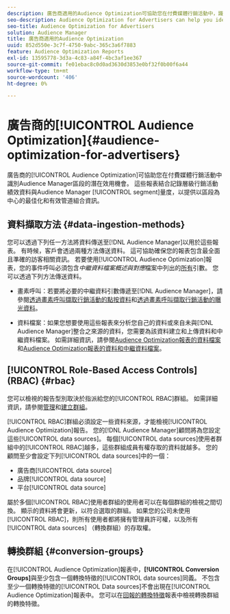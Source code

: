 ```yaml
---
description: 廣告商適用的Audience Optimization可協助您在付費媒體行銷活動中，識別Audience Manager區段的潛在效用機會。 這些報表結合記錄層級行銷活動績效資料與Audience Manager區段量度，以提供以區段為中心的最佳化和有效的管道組合資訊。
seo-description: Audience Optimization for Advertisers can help you identify potential performance opportunities for Audience Manager segments across your paid media campaigns. These reports combine log-level campaign performance data with Audience Manager segment metrics to inform segment-centric optimizations and an effective channel mix.
seo-title: Audience Optimization for Advertisers
solution: Audience Manager
title: 廣告商適用的Audience Optimization
uuid: 852d550e-3c7f-4750-9abc-365c3a6f7883
feature: Audience Optimization Reports
exl-id: 13595778-3d3a-4c83-a84f-4bc3af1ee367
source-git-commit: fe01ebac8c0d0ad3630d3853e0bf32f0b00f6a44
workflow-type: tm+mt
source-wordcount: '406'
ht-degree: 0%

---
```


# 廣告商的[!UICONTROL Audience Optimization]{#audience-optimization-for-advertisers}

廣告商的[!UICONTROL Audience Optimization]可協助您在付費媒體行銷活動中識別Audience Manager區段的潛在效用機會。 這些報表結合記錄層級行銷活動績效資料與Audience Manager [!UICONTROL segment]量度，以提供以區段為中心的最佳化和有效管道組合資訊。

## 資料擷取方法 {#data-ingestion-methods}

您可以透過下列任一方法將資料傳送至[!DNL Audience Manager]以用於這些報表。 有時候，客戶會透過兩種方法傳送資料。 這可協助確保您的報表包含最全面且準確的訪客相關資訊。 若要使用[!UICONTROL Audience Optimization]報表，您的事件呼叫必須包含&#x200B;*中繼資料檔案概述與對應*&#x200B;檔案中列出的[所有](../../../reporting/audience-optimization-reports/metadata-files-intro/metadata-file-overview.md)引數。 您可以透過下列方法傳送資料。

* 畫素呼叫：若要將必要的中繼資料引數傳遞至[!DNL Audience Manager]，請參閱[透過畫素呼叫擷取行銷活動的點按資料](../../../integration/media-data-integration/click-data-pixels.md)和[透過畫素呼叫擷取行銷活動的曝光資料](../../../integration/media-data-integration/impression-data-pixels.md)。

* 資料檔案：如果您想要使用這些報表來分析您自己的資料或來自未與[!DNL Audience Manager]整合之來源的資料，您需要為該資料建立和上傳資料和中繼資料檔案。 如需詳細資訊，請參閱[Audience Optimization報表的資料檔案](../../../reporting/audience-optimization-reports/metadata-files-intro/datafiles-intro.md)和[Audience Optimization報表的資料和中繼資料檔案](../../../reporting/audience-optimization-reports/metadata-files-intro/metadata-files-intro.md)。

## [!UICONTROL Role-Based Access Controls] (RBAC) {#rbac}

您可以檢視的報告型別取決於指派給您的[!UICONTROL RBAC]群組。 如需詳細資訊，請參閱[管理](../../../features/administration/administration-overview.md)和[建立群組](../../../features/administration/administration-overview.md#create-group)。

[!UICONTROL RBAC]群組必須設定一些資料來源，才能檢視[!UICONTROL Audience Optimization]報告。 您的[!DNL Audience Manager]顧問將為您設定這些[!UICONTROL data sources]。 每個[!UICONTROL data sources]使用者群組中的[!UICONTROL RBAC]越多，這些群組成員有權存取的資料就越多。 您的顧問至少會設定下列[!UICONTROL data sources]中的一個：

* 廣告商[!UICONTROL data source]
* 品牌[!UICONTROL data source]
* 平台[!UICONTROL data source]

屬於多個[!UICONTROL RBAC]使用者群組的使用者可以在每個群組的檢視之間切換。 顯示的資料將會更新，以符合選取的群組。 如果您的公司未使用[!UICONTROL RBAC]，則所有使用者都將擁有管理員許可權，以及所有[!UICONTROL data sources] （轉換群組）的存取權。

## 轉換群組 {#conversion-groups}

在[!UICONTROL Audience Optimization]報表中，**[!UICONTROL Conversion Groups]**&#x200B;與至少包含一個轉換特徵的[!UICONTROL data sources]同義。 不包含至少一個轉換特徵的[!UICONTROL Data sources]不會出現在[!UICONTROL Audience Optimization]報表中。 您可以在[回報的轉換特徵](../../../reporting/audience-optimization-reports/aor-advertisers/reported-conversion-traits.md)報表中檢視轉換群組的轉換特徵。
